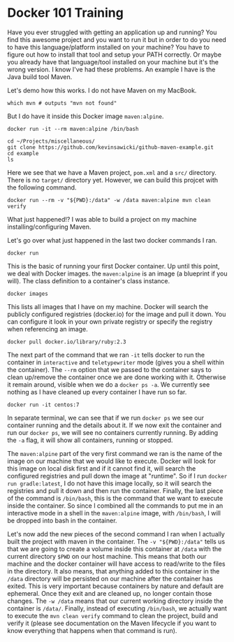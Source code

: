 # Docker 101 Training

Have you ever struggled with getting an application up and running? You find
this awesome project and you want to run it but in order to do you need to have
this language/platform installed on your machine? You have to figure out how to
install that tool and setup your PATH correctly. Or maybe you already have that
language/tool installed on your machine but it's the wrong version. I know I've
had these problems. An example I have is the Java build tool Maven.

Let's demo how this works. I do not have Maven on my MacBook.

    which mvn # outputs "mvn not found"

But I do have it inside this Docker image `maven:alpine`.

    docker run -it --rm maven:alpine /bin/bash

    cd ~/Projects/miscellaneous/
    git clone https://github.com/kevinsawicki/github-maven-example.git
    cd example
    ls

Here we see that we have a Maven project, `pom.xml` and a `src/` directory.
There is no `target/` directory yet. However, we can build this projcet with
the following command.

    docker run --rm -v "${PWD}:/data" -w /data maven:alpine mvn clean verify

What just happened!? I was able to build a project on my machine
installing/configuring Maven.

Let's go over what just happened in the last two docker commands I ran.

    docker run

This is the basic of running your first Docker container. Up until this point,
we deal with Docker images. the `maven:alpine` is an image (a blueprint if you
will). The class definition to a container's class instance.

    docker images

This lists all images that I have on my machine. Docker will search the
publicly configured registries (docker.io) for the image and pull it down. You
can configure it look in your own private registry or specify the registry when
referencing an image.

    docker pull docker.io/library/ruby:2.3

The next part of the command that we ran `-it` tells docker to run the
container in `interactive` and `teletypewriter` mode (gives you a shell within
the container). The `--rm` option that we passed to the container says to clean
up/remove the container once we are done working with it. Otherwise it remain
around, visible when we do a `docker ps -a`. We currently see nothing as I have
cleaned up every container I have run so far.

    docker run -it centos:7

In separate terminal, we can see that if we run `docker ps` we see our
container running and the details about it. If we now exit the container and
run our `docker ps`, we will see no containers currently running. By adding the
`-a` flag, it will show all containers, running or stopped.

The `maven:alpine` part of the very first command we ran is the name of the
image on our machine that we would like to execute. Docker will look for this
image on local disk first and if it cannot find it, will search the configured
registries and pull down the image at "runtime". So if I run `docker run
gradle:latest`, I do not have this image locally, so it will search the
registries and pull it down and then run the container. Finally, the last piece
of the command is `/bin/bash`, this is the command that we want to execute
inside the container. So since I combined all the commands to put me in an
interactive mode in a shell in the `maven:alpine` image, with `/bin/bash`, I
will be dropped into bash in the container.

Let's now add the new pieces of the second command I ran when I actually built
the project with maven in the container. The `-v "${PWD}:/data"` tells us that
we are going to create a volume inside this container at `/data` with the
current directory `$PWD` on our host machine. This means that both our machine
and the docker container will have access to read/write to the files in the
directory. It also means, that anything added to this container in the `/data`
directory will be persisted on our machine after the container has exited. This
is very important because containers by nature and default are ephemeral. Once
they exit and are cleaned up, no longer contain those changes. The `-w /data`
means that our current working directory inside the container is `/data/`.
Finally, instead of executing `/bin/bash`, we actually want to execute the `mvn
clean verify` command to clean the project, build and verify it (please see
documentation on the Maven lifecycle if you want to know everything that
happens when that command is run).
